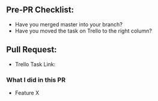 ## Pre-PR Checklist:
* Have you merged master into your branch?
* Have you moved the task on Trello to the right column?


## Pull Request:
* Trello Task Link: <LINKHERE>

### What I did in this PR
* Feature X